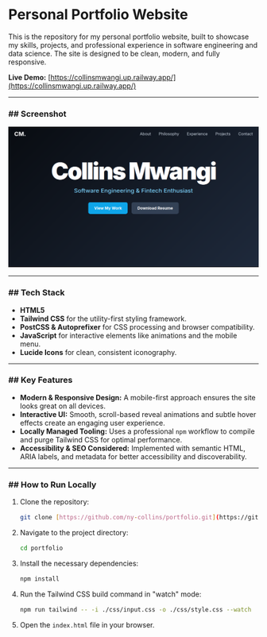 # Personal Portfolio Website

This is the repository for my personal portfolio website, built to showcase my skills, projects, and professional experience in software engineering and data science. The site is designed to be clean, modern, and fully responsive.

**Live Demo:** [https://collinsmwangi.up.railway.app/](https://collinsmwangi.up.railway.app/)

---

### ## Screenshot

![Portfolio Screenshot](./portfolio.png) 

---

### ## Tech Stack

-   **HTML5**
-   **Tailwind CSS** for the utility-first styling framework.
-   **PostCSS & Autoprefixer** for CSS processing and browser compatibility.
-   **JavaScript** for interactive elements like animations and the mobile menu.
-   **Lucide Icons** for clean, consistent iconography.

---

### ## Key Features

-   **Modern & Responsive Design:** A mobile-first approach ensures the site looks great on all devices.
-   **Interactive UI:** Smooth, scroll-based reveal animations and subtle hover effects create an engaging user experience.
-   **Locally Managed Tooling:** Uses a professional `npm` workflow to compile and purge Tailwind CSS for optimal performance.
-   **Accessibility & SEO Considered:** Implemented with semantic HTML, ARIA labels, and metadata for better accessibility and discoverability.

---

### ## How to Run Locally

1.  Clone the repository:
    ```bash
    git clone [https://github.com/ny-collins/portfolio.git](https://github.com/ny-collins/portfolio.git)
    ```
2.  Navigate to the project directory:
    ```bash
    cd portfolio
    ```
3.  Install the necessary dependencies:
    ```bash
    npm install
    ```
4.  Run the Tailwind CSS build command in "watch" mode:
    ```bash
    npm run tailwind -- -i ./css/input.css -o ./css/style.css --watch
    ```
5.  Open the `index.html` file in your browser.
